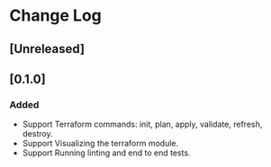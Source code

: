 # Change Log

## [Unreleased]

## [0.1.0]
### Added
- Support Terraform commands: init, plan, apply, validate, refresh, destroy.
- Support Visualizing the terraform module.
- Support Running linting and end to end tests.

